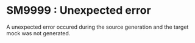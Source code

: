 ﻿# SM9999 : Unexpected error

A unexpected error occured during the source generation and the target mock was not generated.
